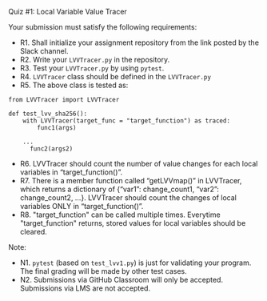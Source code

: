 Quiz #1: Local Variable Value Tracer


Your submission must satisfy the following requirements:

* R1. Shall initialize your assignment repository from the link posted by the Slack channel.
* R2. Write your `LVVTracer.py` in the repository.
* R3. Test your `LVVTracer.py` by using `pytest`.
* R4. `LVVTracer` class should be defined in the `LVVTracer.py`
* R5. The above class is tested as:

```
from LVVTracer import LVVTracer

def test_lvv_sha256():
    with LVVTracer(target_func = "target_function") as traced:
        func1(args)

    ...  
	  func2(args2)
```

* R6. LVVTracer should count the number of value changes for each local variables in “target_function()”.
* R7. There is a member function called “getLVVmap()” in LVVTracer, which returns a dictionary of {“var1”: change_count1, “var2”: change_count2, …}.  LVVTracer should count the changes of local variables ONLY in “target_function()”.
* R8. "target_function" can be called multiple times. Everytime "target_function" returns, stored values for local variables should be cleared.



Note:

* N1. `pytest` (based on `test_lvv1.py`) is just for validating your program. The final grading will be made by other test cases.
* N2. Submissions via GitHub Classroom will only be accepted. Submissions via LMS are not accepted.
